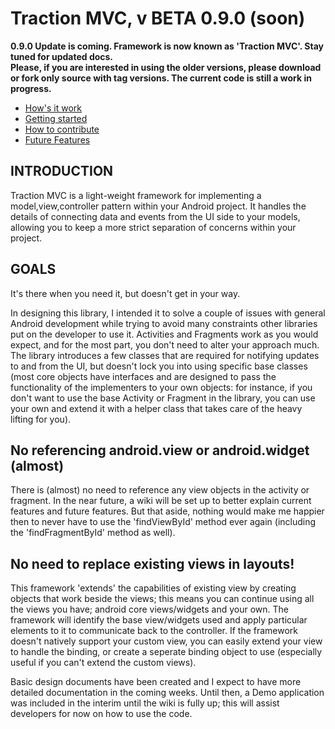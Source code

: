 <h1>Traction MVC, v BETA 0.9.0 (soon)</h1>

<strong>0.9.0 Update is coming. Framework is now known as 'Traction MVC'. Stay tuned for updated docs.</strong><br />
<strong>Please, if you are interested in using the older versions, please download or fork only source with tag versions. The current code is still a work in progress.</strong>
<ul>
<li><a href="https://github.com/ni3po42/traction.mvc/wiki/How-does-it-work%3F">How's it work</a></li>
<li><a href="https://github.com/ni3po42/traction.mvc/wiki/Getting-Started">Getting started</a></li>
<li><a href="https://github.com/ni3po42/traction.mvc/wiki/How-to-Contribute">How to contribute</a></li>
<li><a href="https://github.com/ni3po42/traction.mvc/wiki/Upcoming-features">Future Features</a></li>
</ul>

<h2>
INTRODUCTION
</h2>

Traction MVC is a light-weight framework for implementing a model,view,controller pattern within your Android project. It handles the details of connecting data and events from the UI side to your models, allowing you to keep a more strict separation of concerns within your project.

<h2>
GOALS
</h2>

It's there when you need it, but doesn't get in your way.

In designing this library, I intended it to solve a couple of issues with general Android development while trying to avoid many constraints other libraries put on the developer to use it. Activities and Fragments work as you would expect, and for the most part, you don't need to alter your approach much. The library introduces a few classes that are required for notifying updates to and from the UI, but doesn't lock you into using specific base classes (most core objects have interfaces and are designed to pass the functionality of the implementers to your own objects: for instance, if you don't want to use the base Activity or Fragment in the library, you can use your own and extend it with a helper class that takes care of the heavy lifting for you).

<h2>
No referencing android.view or android.widget (almost)
</h2>

There is (almost) no need to reference any view objects in the activity or fragment. In the near future, a wiki will be set up to better explain current features and future features. But that aside, nothing would make me happier then to never have to use the 'findViewById' method ever again (including the 'findFragmentById' method as well).

<h2>
No need to replace existing views in layouts!
</h2>

This framework 'extends' the capabilities of existing view by creating objects that work beside the views; this means you can continue using all the views you have; android core views/widgets and your own. The framework will identify the base view/widgets used and apply particular elements to it to communicate back to the controller. If the framework doesn't natively support your custom view, you can easily extend your view to handle the binding, or create a seperate binding object to use (especially useful if you can't extend the custom views).

Basic design documents have been created and I expect to have more detailed documentation in the coming weeks. Until then, a Demo application was included in the interim until the wiki is fully up; this will assist developers for now on how to use the code.
